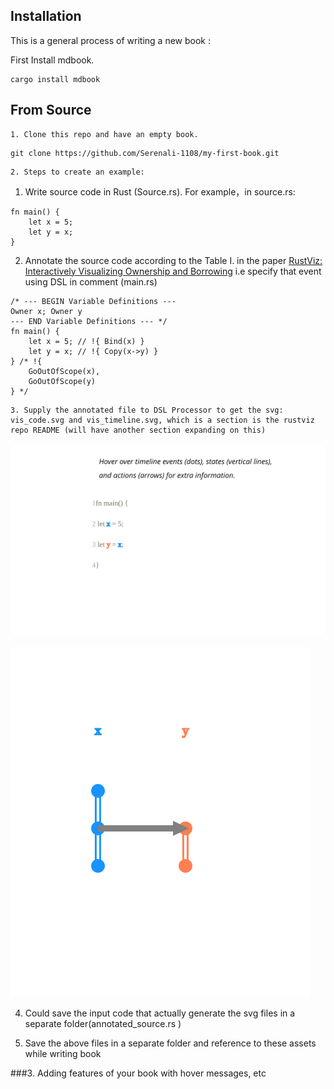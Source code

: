 
## Installation

This is a general process of writing a new book : 

First Install mdbook.
```
cargo install mdbook
```

## From Source
    1. Clone this repo and have an empty book. 

```
git clone https://github.com/Serenali-1108/my-first-book.git
```

    2. Steps to create an example:

1. Write source code in Rust (Source.rs). For example，in source.rs:

```
fn main() {
    let x = 5;
    let y = x;
}
```

2. Annotate the source code according to the Table I. in the paper [RustViz: Interactively Visualizing Ownership and Borrowing](https://web.eecs.umich.edu/~comar/rustviz-hatra20.pdf) i.e  specify that event using DSL in comment (main.rs)

```
/* --- BEGIN Variable Definitions ---
Owner x; Owner y
--- END Variable Definitions --- */
fn main() {
    let x = 5; // !{ Bind(x) }
    let y = x; // !{ Copy(x->y) }
} /* !{
    GoOutOfScope(x),
    GoOutOfScope(y)
} */
```

    3. Supply the annotated file to DSL Processor to get the svg:  vis_code.svg and vis_timeline.svg, which is a section is the rustviz repo README (will have another section expanding on this)

![Screen Shot 2022-06-27 at 11 46 52 AM](https://github.com/rustviz/rustviz/blob/master/src/examples/copy/vis_code.svg)

![Screen Shot 2022-06-27 at 11 46 52 AM](https://github.com/rustviz/rustviz/blob/master/src/examples/copy/vis_timeline.svg)

4. Could save the input code that actually generate the svg files in a separate folder(annotated_source.rs ) 

5. Save the above files in a separate folder and reference to these assets while writing book


###3. Adding features of your book with hover messages, etc






